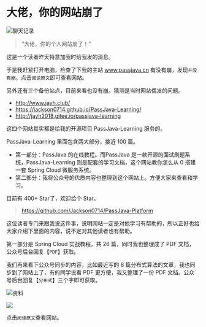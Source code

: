 # 大佬，你的网站崩了

![聊天记录](http://cdn.jayh.club/blog/20210321/5VAkjYiAY2Om.png?imageslim)

> “大佬，你的个人网站崩了！”

这是一个读者昨天特意加我时给我发的消息。

于是我赶紧打开电脑，检查了下我的主站 www.passjava.cn 有没有崩，发现`并没有崩`。点击`阅读原文`即可查看网站。

另外还有三个备份站点，目前来看也没有崩。猜测是当时网站偶发的问题。

- http://www.jayh.club/
- https://jackson0714.github.io/PassJava-Learning/
- http://jayh2018.gitee.io/passjava-learning

这四个网站其实都是给我的开源项目 PassJava-Learning 服务的。

PassJava-Learning 里面包含两大部分，接近 100 篇。

- 第一部分：PassJava 的在线教程。而PassJava 是一款开源的面试刷题系统，PassJava-Learning 则是配套的学习文档，这个网站教你怎么从 0 搭建一套 Spring Cloud 微服务系统。
- 第二部分：我将公众号的优质内容也整理到这个网站上。方便大家来查看和学习。

目前有 400+ Star了，欢迎给个 Star。

> https://github.com/Jackson0714/PassJava-Platform

这位读者专门来跟我说这件事，说明网站一定是对他学习有帮助的，所以正好也给大家介绍下里面的内容，说不定对其他读者也有帮助。

第一部分是 Spring Cloud 实战教程，共 26 篇，同时我也整理成了 PDF 文档，公众号后台回复【`PDF`】获取。

我们再来看下公众号同步的内容，比如最近写的 8 篇分布式算法的文章，我也同步到了网站上了，有的同学说看 PDF 更方便，我又整理了一份 PDF 文档。公众号后台回复【`分布式`】三个字即可获取。

![资料](http://cdn.jayh.club/blog/20210321/S52dBbAq1up3.png?imageslim)

![](http://cdn.jayh.club/blog/20210321/1hVsI0GykN3U.png?imageslim)

点击`阅读原文`查看网站。